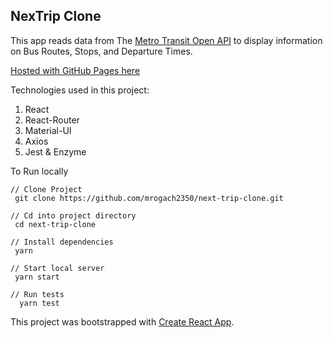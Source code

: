 ## NexTrip Clone

This app reads data from The [Metro Transit Open API](http://svc.metrotransit.org) to display information on Bus Routes, Stops, and Departure Times.

[Hosted with GitHub Pages here](http://www.mrogach.com/next-trip-clone)

Technologies used in this project: 
1. React
2. React-Router
3. Material-UI
4. Axios
5. Jest & Enzyme

To Run locally
```
// Clone Project
 git clone https://github.com/mrogach2350/next-trip-clone.git

// Cd into project directory
 cd next-trip-clone

// Install dependencies
 yarn

// Start local server
 yarn start

// Run tests
  yarn test
```



This project was bootstrapped with [Create React App](https://github.com/facebook/create-react-app).
